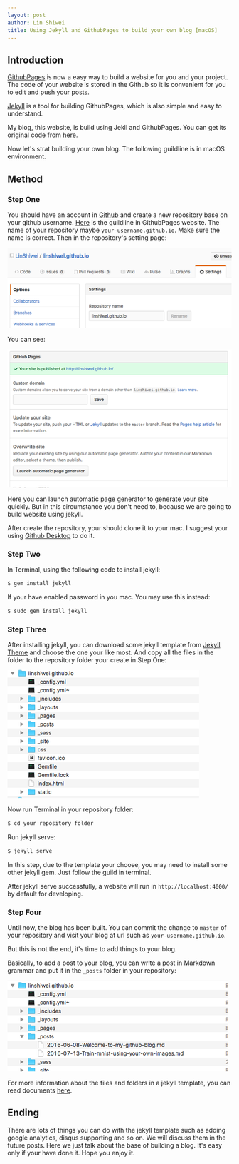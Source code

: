 ```yaml
---
layout: post
author: Lin Shiwei
title: Using Jekyll and GithubPages to build your own blog [macOS]
---
```

## Introduction

[GithubPages](https://pages.github.com) is now a easy way to build a website for you and your project. The code of your website is stored in the Github so it is convenient for you to edit and push your posts.

[Jekyll](https://jekyllrb.com) is a tool for building GithubPages, which is also simple and easy to understand.

My blog, this website, is build using Jekll and GithubPages. You can get its original code from [here](https://github.com/LinShiwei/linshiwei.github.io).

Now let's strat building your own blog. The following guildline is in macOS environment.

## Method

### Step One

You should have an account in [Github](https://github.com) and create a new repository base on your github username. [Here](https://pages.github.com) is the guildline in GithubPages website. The name of your repository maybe `your-username.github.io`. Make sure the name is correct. Then in the repository's setting page: 

![image](https://raw.githubusercontent.com/LinShiwei/linshiwei.github.io/master/images/屏幕快照%202016-07-19%2012.31.55.png)

You can see:

![image](https://raw.githubusercontent.com/LinShiwei/linshiwei.github.io/master/images/屏幕快照%202016-07-19%2014.18.21.png)

Here you can launch automatic page generator to generate your site quickly. But in this circumstance you don't need to, because we are going to build website using jekyll.

After create the repository, your should clone it to your mac. I suggest your using [Github Desktop](https://desktop.github.com) to do it. 

### Step Two

In Terminal, using the following code to install jekyll:

```ruby
$ gem install jekyll
```

If your have enabled password in you mac. You may use this instead:

```ruby
$ sudo gem install jekyll
```

### Step Three

After installing jekyll, you can download some jekyll template from [Jekyll Theme](http://jekyllthemes.org) and choose the one your like most. And copy all the files in the folder to the repository folder your create in Step One:

![image](https://raw.githubusercontent.com/LinShiwei/linshiwei.github.io/master/images/屏幕快照%202016-07-19%2013.22.32.png)

Now run Terminal in your repository folder:

```ruby
$ cd your repository folder
```

Run jekyll serve:

```ruby
$ jekyll serve
```

In this step, due to the template your choose, you may need to install some other jekyll gem. Just follow the guild in terminal.

After jekyll serve successfully, a website will run in `http://localhost:4000/` by default for developing.

### Step Four

Until now, the blog has been built. You can commit the change to `master` of your repository and visit your blog at url such as `your-username.github.io`.

But this is not the end, it's time to add things to your blog.

Basically, to add a post to your blog, you can write a post in Markdown grammar and put it in the `_posts` folder in your repository:

![image](https://raw.githubusercontent.com/LinShiwei/linshiwei.github.io/master/images/屏幕快照%202016-07-19%2013.46.20.png)

For more information about the files and folders in a jekyll template, you can read documents [here](https://jekyllrb.com/docs/structure/).

## Ending

There are lots of things you can do with the jekyll template such as adding google analytics, disqus supporting and so on. We will discuss them in the future posts. Here we just talk about the base of building a blog. It's easy only if your have done it. Hope you enjoy it.
